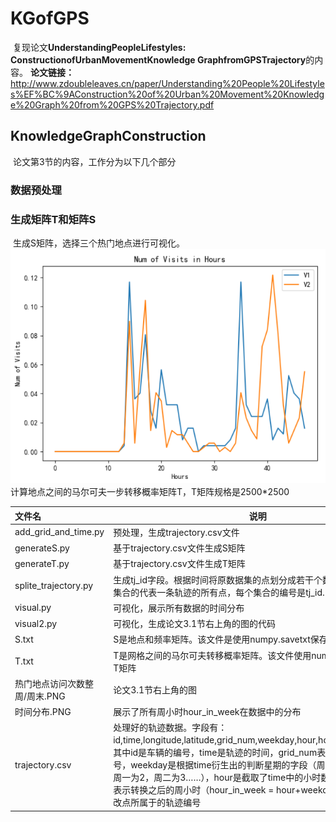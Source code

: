 # KGofGPS
​	复现论文**UnderstandingPeopleLifestyles: ConstructionofUrbanMovementKnowledge GraphfromGPSTrajectory**的内容。
**论文链接：**
http://www.zdoubleleaves.cn/paper/Understanding%20People%20Lifestyles%EF%BC%9AConstruction%20of%20Urban%20Movement%20Knowledge%20Graph%20from%20GPS%20Trajectory.pdf
## KnowledgeGraphConstruction
​	论文第3节的内容，工作分为以下几个部分
### 数据预处理

### 生成矩阵T和矩阵S
​	生成S矩阵，选择三个热门地点进行可视化。
![热门地点访问频率](https://github.com/zHaOshuAnGye/KGofGPS/blob/master/%E7%94%9F%E6%88%90T%E7%9F%A9%E9%98%B5%E5%92%8CS%E7%9F%A9%E9%98%B5/%E7%83%AD%E9%97%A8%E5%9C%B0%E7%82%B9%E8%AE%BF%E9%97%AE%E6%AC%A1%E6%95%B0%E5%91%A8%E6%9C%AB.PNG)
	计算地点之间的马尔可夫一步转移概率矩阵T，T矩阵规格是2500*2500

| 文件名                        | 说明                                                         |
| :---------------------------- | ------------------------------------------------------------ |
| add_grid_and_time.py          | 预处理，生成trajectory.csv文件               |
| generateS.py                  | 基于trajectory.csv文件生成S矩阵                              |
| generateT.py                  | 基于trajectory.csv文件生成T矩阵                              |
| splite_trajectory.py          | 生成tj_id字段。根据时间将原数据集的点划分成若干个数据点的集合，每个集合的代表一条轨迹的所有点，每个集合的编号是tj_id. |
| visual.py                     | 可视化，展示所有数据的时间分布                               |
| visual2.py                    | 可视化，生成论文3.1节右上角的图的代码                        |
| S.txt                         | S是地点和频率矩阵。该文件是使用numpy.savetxt保存的S矩阵      |
| T.txt                         | T是网格之间的马尔可夫转移概率矩阵。该文件使用numpy.savetxt保存的T矩阵 |
| 热门地点访问次数整周/周末.PNG | 论文3.1节右上角的图                                          |
| 时间分布.PNG                  | 展示了所有周小时hour_in_week在数据中的分布                   |
| trajectory.csv                | 处理好的轨迹数据。字段有：id,time,longitude,latitude,grid_num,weekday,hour,hour_in_week,tj_id，其中id是车辆的编号，time是轨迹的时间，grid_num表示该点属于的网格号，weekday是根据time衍生出的判断星期的字段（周六为0，周日为1，周一为2，周二为3……），hour是截取了time中的小时数，hour_in_week表示转换之后的周小时（hour_in_week = hour+weekday*24），tj_id代表改点所属于的轨迹编号 |

